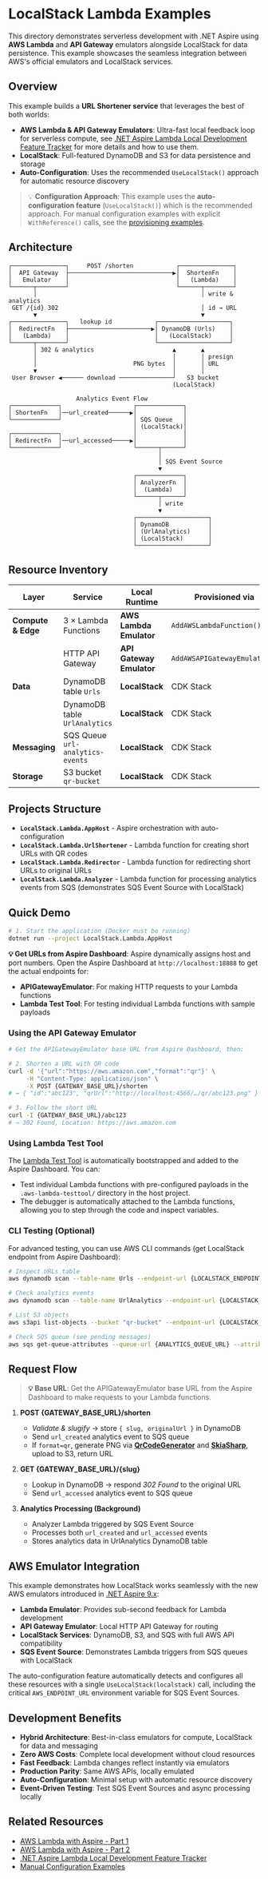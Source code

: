 # LocalStack Lambda Examples

This directory demonstrates serverless development with .NET Aspire using **AWS Lambda** and **API Gateway** emulators alongside LocalStack for data persistence. This example showcases the seamless integration between AWS's official emulators and LocalStack services.

## Overview

This example builds a **URL Shortener service** that leverages the best of both worlds:

- **AWS Lambda & API Gateway Emulators**: Ultra-fast local feedback loop for serverless compute, see [.NET Aspire Lambda Local Development Feature Tracker](https://github.com/aws/integrations-on-dotnet-aspire-for-aws/issues/17) for more details and how to use them.
- **LocalStack**: Full-featured DynamoDB and S3 for data persistence and storage
- **Auto-Configuration**: Uses the recommended `UseLocalStack()` approach for automatic resource discovery

> 💡 **Configuration Approach**: This example uses the **auto-configuration feature** (`UseLocalStack()`) which is the recommended approach. For manual configuration examples with explicit `WithReference()` calls, see the [provisioning examples](https://github.com/localstack-dotnet/dotnet-aspire-for-localstack/tree/master/playground/provisioning/README.md).

## Architecture

```text
┌───────────────┐     POST /shorten            ┌───────────────┐
│  API Gateway  ├─────────────────────────────▶│  ShortenFn    │
│   Emulator    │                              │   (Lambda)    │
└──────┬────────┘                              └──────┬────────┘
       │                                              │ write & analytics
 GET /{id} 302                                        │ id → URL
       ▼                                              ▼
┌───────────────┐   lookup id            ┌────────────────────┐
│  RedirectFn   ├───────────────────────▶│ DynamoDB (Urls)    │
│   (Lambda)    │                        │   (LocalStack)     │
└──────┬────────┘                        └────────────────────┘
       │ 302 & analytics                      ▲       ▲
       │                                      │       │ presign
       │                           PNG bytes  │       │ URL
       ▼                                      │       │
 User Browser ◀────── download ───────────────┘   S3 bucket
                                              (LocalStack)

                   Analytics Event Flow
┌─────────────┐                    ┌─────────────┐
│ ShortenFn   │──url_created──────▶│             │
└─────────────┘                    │ SQS Queue   │
                                   │ (LocalStack)│
┌─────────────┐                    │             │
│ RedirectFn  │──url_accessed─────▶│             │
└─────────────┘                    └──────┬──────┘
                                          │
                                          │ SQS Event Source
                                          ▼
                                   ┌─────────────┐
                                   │ AnalyzerFn  │
                                   │  (Lambda)   │
                                   └──────┬──────┘
                                          │ write
                                          ▼
                                   ┌────────────────────┐
                                   │ DynamoDB           │
                                   │ (UrlAnalytics)     │
                                   │ (LocalStack)       │
                                   └────────────────────┘
```

## Resource Inventory

| Layer | Service | Local Runtime | Provisioned via |
|-------|---------|---------------|-----------------|
| **Compute & Edge** | 3 × Lambda Functions | **AWS Lambda Emulator** | `AddAWSLambdaFunction()` |
| | HTTP API Gateway | **API Gateway Emulator** | `AddAWSAPIGatewayEmulator()` |
| **Data** | DynamoDB table `Urls` | **LocalStack** | CDK Stack |
| | DynamoDB table `UrlAnalytics` | **LocalStack** | CDK Stack |
| **Messaging** | SQS Queue `url-analytics-events` | **LocalStack** | CDK Stack |
| **Storage** | S3 bucket `qr-bucket` | **LocalStack** | CDK Stack |

## Projects Structure

- **`LocalStack.Lambda.AppHost`** - Aspire orchestration with auto-configuration
- **`LocalStack.Lambda.UrlShortener`** - Lambda function for creating short URLs with QR codes
- **`LocalStack.Lambda.Redirector`** - Lambda function for redirecting short URLs to original URLs
- **`LocalStack.Lambda.Analyzer`** - Lambda function for processing analytics events from SQS (demonstrates SQS Event Source with LocalStack)

## Quick Demo

```bash
# 1. Start the application (Docker must be running)
dotnet run --project LocalStack.Lambda.AppHost
```

**💡 Get URLs from Aspire Dashboard**: Aspire dynamically assigns host and port numbers. Open the Aspire Dashboard at `http://localhost:18888` to get the actual endpoints for:

- **APIGatewayEmulator**: For making HTTP requests to your Lambda functions
- **Lambda Test Tool**: For testing individual Lambda functions with sample payloads

### Using the API Gateway Emulator

```bash
# Get the APIGatewayEmulator base URL from Aspire Dashboard, then:

# 2. Shorten a URL with QR code
curl -d '{"url":"https://aws.amazon.com","format":"qr"}' \
     -H "Content-Type: application/json" \
     -X POST {GATEWAY_BASE_URL}/shorten
# → { "id":"abc123", "qrUrl":"http://localhost:4566/…/qr/abc123.png" }

# 3. Follow the short URL
curl -I {GATEWAY_BASE_URL}/abc123
# → 302 Found, Location: https://aws.amazon.com
```

### Using Lambda Test Tool

The [Lambda Test Tool](https://github.com/aws/integrations-on-dotnet-aspire-for-aws/issues/17) is automatically bootstrapped and added to the Aspire Dashboard. You can:

- Test individual Lambda functions with pre-configured payloads in the `.aws-lambda-testtool/` directory in the host project.
- The debugger is automatically attached to the Lambda functions, allowing you to step through the code and inspect variables.

### CLI Testing (Optional)

For advanced testing, you can use AWS CLI commands (get LocalStack endpoint from Aspire Dashboard):

```bash
# Inspect URLs table
aws dynamodb scan --table-name Urls --endpoint-url {LOCALSTACK_ENDPOINT} --region eu-central-1

# Check analytics events
aws dynamodb scan --table-name UrlAnalytics --endpoint-url {LOCALSTACK_ENDPOINT} --region eu-central-1

# List S3 objects
aws s3api list-objects --bucket "qr-bucket" --endpoint-url {LOCALSTACK_ENDPOINT} --region eu-central-1

# Check SQS queue (see pending messages)
aws sqs get-queue-attributes --queue-url {ANALYTICS_QUEUE_URL} --attribute-names All --endpoint-url {LOCALSTACK_ENDPOINT} --region eu-central-1
```

## Request Flow

> **💡 Base URL**: Get the APIGatewayEmulator base URL from the Aspire Dashboard to make requests to your Lambda functions.

1. **POST {GATEWAY_BASE_URL}/shorten**
   - *Validate & slugify* → store `{ slug, originalUrl }` in DynamoDB
   - Send `url_created` analytics event to SQS queue
   - If `format=qr`, generate PNG via **[QrCodeGenerator](https://github.com/manuelbl/QrCodeGenerator)** and **[SkiaSharp](https://github.com/mono/SkiaSharp)**, upload to S3, return URL

2. **GET {GATEWAY_BASE_URL}/{slug}**
   - Lookup in DynamoDB → respond *302 Found* to the original URL
   - Send `url_accessed` analytics event to SQS queue

3. **Analytics Processing (Background)**
   - Analyzer Lambda triggered by SQS Event Source
   - Processes both `url_created` and `url_accessed` events
   - Stores analytics data in UrlAnalytics DynamoDB table

## AWS Emulator Integration

This example demonstrates how LocalStack works seamlessly with the new AWS emulators introduced in [.NET Aspire 9.x](https://aws.amazon.com/blogs/developer/building-lambda-with-aspire-part-1/):

- **Lambda Emulator**: Provides sub-second feedback for Lambda development
- **API Gateway Emulator**: Local HTTP API Gateway for routing
- **LocalStack Services**: DynamoDB, S3, and SQS with full AWS API compatibility
- **SQS Event Source**: Demonstrates Lambda triggers from SQS queues with LocalStack

The auto-configuration feature automatically detects and configures all these resources with a single `UseLocalStack(localstack)` call, including the critical `AWS_ENDPOINT_URL` environment variable for SQS Event Sources.

## Development Benefits

- **Hybrid Architecture**: Best-in-class emulators for compute, LocalStack for data and messaging
- **Zero AWS Costs**: Complete local development without cloud resources
- **Fast Feedback**: Lambda changes reflect instantly via emulators
- **Production Parity**: Same AWS APIs, locally emulated
- **Auto-Configuration**: Minimal setup with automatic resource discovery
- **Event-Driven Testing**: Test SQS Event Sources and async processing locally

## Related Resources

- [AWS Lambda with Aspire - Part 1](https://aws.amazon.com/blogs/developer/building-lambda-with-aspire-part-1/)
- [AWS Lambda with Aspire - Part 2](https://aws.amazon.com/blogs/developer/building-lambda-with-aspire-part-2/)
- [.NET Aspire Lambda Local Development Feature Tracker](https://github.com/aws/integrations-on-dotnet-aspire-for-aws/issues/17)
- [Manual Configuration Examples](https://github.com/localstack-dotnet/dotnet-aspire-for-localstack/tree/master/playground/provisioning/README.md)
